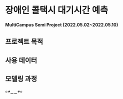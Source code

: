 # 장애인 콜택시 대기시간 예측

#### MultiCampus Semi Project (2022.05.02~2022.05.10)



## 프로젝트 목적



## 사용 데이터



## 모델링 과정


๑◕‿‿◕๑


